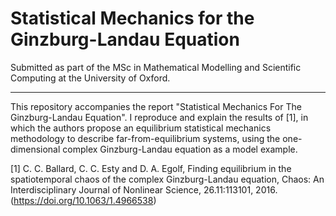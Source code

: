 # Statistical Mechanics for the Ginzburg-Landau Equation

Submitted as part of the MSc in Mathematical Modelling and Scientific Computing at the University of Oxford.

--------------------------

This repository accompanies the report "Statistical Mechanics For The Ginzburg-Landau Equation". I reproduce and explain the results of [1], in which the authors propose an equilibrium statistical mechanics methodology to describe far-from-equilibrium systems, using the one-dimensional complex Ginzburg-Landau equation as a model example.

[1] C. C. Ballard, C. C. Esty and D. A. Egolf, Finding equilibrium in the spatiotemporal chaos of the complex Ginzburg-Landau equation, Chaos: An Interdisciplinary Journal of Nonlinear Science, 26.11:113101, 2016. (https://doi.org/10.1063/1.4966538)

